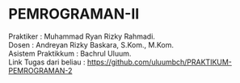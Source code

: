 # PEMROGRAMAN-II
Praktiker : Muhammad Ryan Rizky Rahmadi.<br>
Dosen : Andreyan Rizky Baskara, S.Kom., M.Kom.<br>
Asistem Praktikkum : Bachrul Uluum.
<br> Link Tugas dari beliau : https://github.com/uluumbch/PRAKTIKUM-PEMROGRAMAN-2
